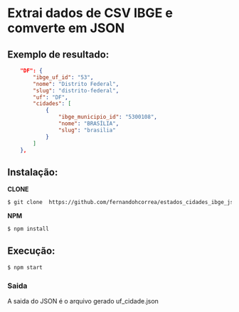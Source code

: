 # Extrai dados de CSV IBGE e comverte em JSON

## Exemplo de resultado:

```json
    "DF": {
        "ibge_uf_id": "53",
        "nome": "Distrito Federal",
        "slug": "distrito-federal",
        "uf": "DF",
        "cidades": [
            {
                "ibge_municipio_id": "5300108",
                "nome": "BRASÍLIA",
                "slug": "brasilia"
            }
        ]
    },
```

## Instalação:

**CLONE** 

```bash
$ git clone  https://github.com/fernandohcorrea/estados_cidades_ibge_json.git
```

**NPM**

```bash
$ npm install
```

## Execução:

```bash
$ npm start
```

### Saida

A saida do JSON é o arquivo gerado uf_cidade.json